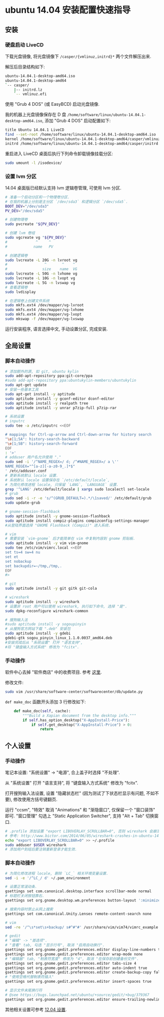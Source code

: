 ubuntu 14.04 安装配置快速指导
===

## 安装

### 硬盘启动 LiveCD

下载光盘镜像, 将光盘镜像下 `/casper/{vmlinuz,initrd}*` 两个文件解压出来.

解压后目录结构如下:

```sh
ubuntu-14.04.1-desktop-amd64.iso
ubuntu-14.04.1-desktop-amd64
`-- casper/
    |-- initrd.lz
    `-- vmlinuz.efi
```

使用 "Grub 4 DOS" (或 EasyBCD) 启动光盘镜像.

我的机器上光盘镜像保存在 D 盘 `/home/software/linux/ubuntu-14.04.1-desktop-amd64.iso`,
添加 "Grub 4 DOS" 启动配置如下:

```sh
title Ubuntu 14.04.1 LiveCD
find --set-root /home/software/linux/ubuntu-14.04.1-desktop-amd64.iso
kernel /home/software/linux/ubuntu-14.04.1-desktop-amd64/casper/vmlinuz.efi boot=casper iso-scan/filename=/home/software/linux/ubuntu-14.04.1-desktop-amd64.iso
initrd /home/software/linux/ubuntu-14.04.1-desktop-amd64/casper/initrd.lz
```

重启进入 LiveCD 桌面后执行下列命令卸载镜像挂载分区:

```sh
sudo umount -l /isodevice/
```

### 设置 lvm 分区

14.04 桌面版已经默认支持 lvm 逻辑卷管理,
可使用 lvm 分区.

```sh
# 准备一个启动分区和一个物理卷分区.
# 在我的机器上分别是主分区 `/dev/sda3` 和逻辑分区 `/dev/sda5`.
BOOT_DEV="/dev/sda3"
PV_DEV="/dev/sda5"

# 创建物理卷
sudo pvcreate "${PV_DEV}"

# 创建 lvm 卷组
sudo vgcreate vg "${PV_DEV}"
#             ^     ^
#            name   PV

# 创建逻辑卷
sudo lvcreate -L 20G -n lvroot vg
#                 ^       ^    ^
#                size    name  VG
sudo lvcreate -L 50G -n lvhome vg
sudo lvcreate -L 10G -n lvopt vg
sudo lvcreate -L 5G -n lvswap vg
# 查看逻辑卷
sudo lvdisplay

# 在逻辑卷上创建文件系统
sudo mkfs.ext4 /dev/mapper/vg-lvroot
sudo mkfs.ext4 /dev/mapper/vg-lvhome
sudo mkfs.ext4 /dev/mapper/vg-lvopt
sudo mkswap -f /dev/mapper/vg-lvswap
```

运行安装程序, 语言选择中文, 手动设置分区, 完成安装.

## 全局设置

### 脚本自动操作

```sh
# 添加额外的源, 如 git, ubuntu kylin
sudo add-apt-repository ppa:git-core/ppa
#sudo add-apt-repository ppa:ubuntukylin-members/ubuntukylin
sudo apt-get update
# 安装一些基本工具
sudo apt-get install -y aptitude
sudo aptitude install -y gconf-editor dconf-editor
sudo aptitude install -y realpath tree
sudo aptitude install -y unrar p7zip-full p7zip-rar

# 系统设置
# inputrc
sudo tee -a /etc/inputrc <<EOF

# mappings for Ctrl-up-arrow and Ctrl-down-arrow for history search
"\e[1;5A": history-search-backward
"\e[1;5B": history-search-forward
EOF
: '>'
# adduser 用户名允许使用 "."
sudo sed -i '/^NAME_REGEX=/ d; /^#NAME_REGEX=/ a \''
NAME_REGEX="^[a-z][-a-z0-9_.]*$"
' /etc/adduser.conf
# 更新系统默认 locale 设置.
# 系统默认 locale 设置保存在 `/etc/default/locale`,
# 为简化修改进程 locale, 只保留 `LANG`, `LANGUAGE` 设置.
grep '^LANG' /etc/default/locale | xargs sudo localectl set-locale
# grub
sudo sed -i -r -e 's/^(GRUB_DEFAULT=).*/\1saved/' /etc/default/grub
sudo update-grub

# gnome-session-flashback
sudo aptitude install -y gnome-session-flashback
sudo aptitude install compiz-plugins compizconfig-settings-manager
#从登陆界面选择 "GNOME Flashback (Compiz)" 进入系统.

# vim
# 需要安装 `vim-gnome` 后才能简单在 vim 中复制内容到 gnome 剪贴板.
sudo aptitude install -y vim vim-gnome
sudo tee /etc/vim/vimrc.local <<EOF
set ts=4 sw=4 nu
set et
set nobackup
set backupdir=~/tmp,/tmp,.
EOF
#>

# git
sudo aptitude install -y git gitk git-cola

# wireshark
sudo aptitude install -y wireshark
# 设置非 root 用户可以使用 wireshark, 执行如下命令, 选择 "是".
sudo dpkg-reconfigure wireshark-common

# 搜狗输入法
#sudo aptitude install -y sogoupinyin
# 从搜狗官方网站下载 ".deb" 安装包
sudo aptitude install -y gdebi
gdebi-gtk sogou_pinyin_linux_1.1.0.0037_amd64.deb
#安装完成后从 "系统设置" 打开 "语言支持", 
#将 "键盘输入方式系统" 修改为 "fcitx".
```

### 手动操作

软件中心去掉 "软件商店" 中的收费项目.
参考 [这里](http://askubuntu.com/questions/47997/how-to-remove-the-for-purchase-section-from-the-software-center/404153#404153).

修改文件:

```sh
sudo vim /usr/share/software-center/softwarecenter/db/update.py
```

`def make_doc` 函数开头添加 3 行修改如下:

```py
    def make_doc(self, cache):
        """Build a Xapian document from the desktop info."""
        if self.has_option_desktop("X-AppInstall-Price"):
            if self.get_desktop("X-AppInstall-Price") > 0:
                return
```

## 个人设置

### 手动操作

笔记本设置: "系统设置" -> "电源", 合上盖子时选择 "不处理".

从 "系统设置" 打开 "语言支持", 
将 "键盘输入方式系统" 修改为 "fcitx".

打开搜狗输入法设置, 设置 "隐藏状态栏" (因为测试了下状态栏显示有问题, 不如不要), 
修改使用方括号键翻页.

运行 "ccsm", "特效" 取消 "Animations" 和 "渐隐窗口", 仅保留一个 "窗口装饰" 即可.
"窗口管理" 勾选上 "Static Application Switcher", 支持 "Alt + Tab" 切换窗口.

```sh
# .profile 添加设置 "export LIBOVERLAY_SCROLLBAR=0", 否则 wireshark 会崩溃.
# 参考: http://www.bictor.com/2014/06/05/wireshark-crashes-in-ubuntu-14-04/
echo "export LIBOVERLAY_SCROLLBAR=0" >> ~/.profile
sudo adduser $USER wireshark
# 添加用户到组后要注销重新登录才能生效.
```

### 脚本自动操作

```sh
# 为简化修改进程 locale, 删除 `LC_` 相关环境变量设置.
sed -i -e '/^LC_/ d' ~/.pam_environment

# 设置正常滚动条.
gsettings set com.canonical.desktop.interface scrollbar-mode normal
# 标题栏关闭按钮靠右.
gsettings set org.gnome.desktop.wm.preferences button-layout ':minimize,maximize,close'

# 搜索内容时禁止从网上搜索
gsettings set com.canonical.Unity.Lenses remote-content-search none

# vim
sed -re '/^\s*set\s+backup/ s#^#"#' /usr/share/vim/vim74/vimrc_example.vim > ~/.vimrc

# gedit
# "编辑" -> "首选项".
# "查看" tab, 勾选 "显示行号", 取消 "启用自动换行".
gsettings set org.gnome.gedit.preferences.editor display-line-numbers true
gsettings set org.gnome.gedit.preferences.editor wrap-mode none
# "编辑器" tab, "制表符宽度" 修改为 "4", 取消 "在保存前创建备份文件".
gsettings set org.gnome.gedit.preferences.editor tabs-size 4
gsettings set org.gnome.gedit.preferences.editor auto-indent true
gsettings set org.gnome.gedit.preferences.editor create-backup-copy false
# "使用空格代替制表符插入"
gsettings set org.gnome.gedit.preferences.editor insert-spaces true

# 显示文件末尾换行符
# @see https://bugs.launchpad.net/ubuntu/+source/gedit/+bug/379367
gsettings set org.gnome.gedit.preferences.editor ensure-trailing-newline false
```

其他相关设置可参考 [12.04 设置](ubuntu-1204-quick).
